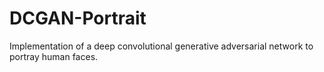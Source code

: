 # DCGAN-Portrait
Implementation of a deep convolutional generative adversarial network to portray human faces. 
